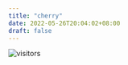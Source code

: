 ```yaml
---
title: "cherry"
date: 2022-05-26T20:04:02+08:00
draft: false
---
```


<!-- ![Github Stats](https://github-readme-stats.vercel.app/api?username=sunsiqi26&show_icons=true&theme=dark&count_private=true)
![Most Used Languages](https://github-readme-stats.vercel.app/api/top-langs/?username=sunsiqi26&theme=dark&layout=compact) -->
![visitors](https://visitor-badge.glitch.me/badge?page_id=sunsiqi26.sunsiqi26&left_color=green&right_color=red)
